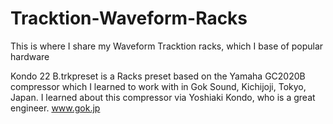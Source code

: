 # Tracktion-Waveform-Racks
This is where I share my Waveform Tracktion racks, which I base of popular hardware

Kondo 22 B.trkpreset is a Racks preset based on the Yamaha GC2020B compressor which I learned to work with in 
Gok Sound, Kichijoji, Tokyo, Japan. I learned about this compressor via Yoshiaki Kondo, who is a great engineer. www.gok.jp
